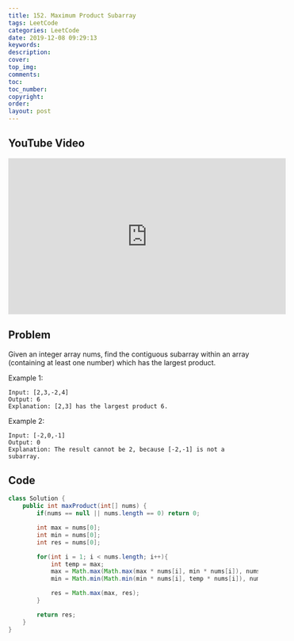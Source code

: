 ```yaml
---
title: 152. Maximum Product Subarray
tags: LeetCode
categories: LeetCode
date: 2019-12-08 09:29:13
keywords:
description:
cover:
top_img:
comments:
toc:
toc_number:
copyright:
order:
layout: post
---
```


## YouTube Video

<iframe width="560" height="315" src="https://www.youtube.com/embed/0Kpz-ChuQIE" frameborder="0" allow="accelerometer; autoplay; encrypted-media; gyroscope; picture-in-picture" allowfullscreen></iframe>

## Problem

Given an integer array nums, find the contiguous subarray within an array (containing at least one number) which has the largest product.

Example 1:

```
Input: [2,3,-2,4]
Output: 6
Explanation: [2,3] has the largest product 6.
```

Example 2:

```
Input: [-2,0,-1]
Output: 0
Explanation: The result cannot be 2, because [-2,-1] is not a subarray.
```

## Code

```java
class Solution {
    public int maxProduct(int[] nums) {
        if(nums == null || nums.length == 0) return 0;

        int max = nums[0];
        int min = nums[0];
        int res = nums[0];

        for(int i = 1; i < nums.length; i++){
            int temp = max;
            max = Math.max(Math.max(max * nums[i], min * nums[i]), nums[i]);
            min = Math.min(Math.min(min * nums[i], temp * nums[i]), nums[i]);

            res = Math.max(max, res);
        }

        return res;
    }
}
```
